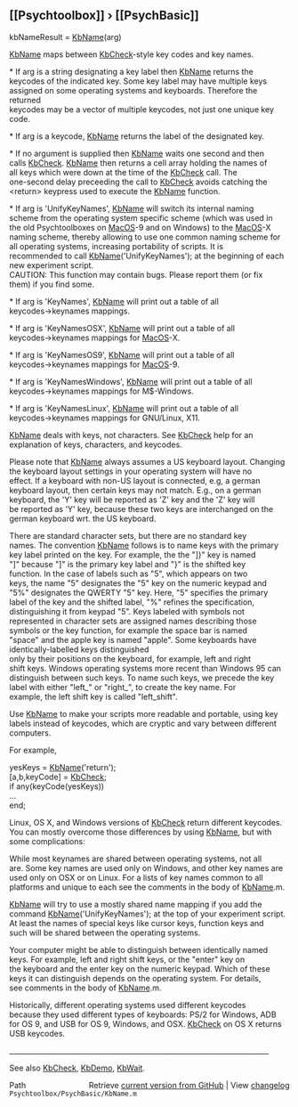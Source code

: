 ## [[Psychtoolbox]] &#8250; [[PsychBasic]]

kbNameResult = [KbName](KbName)(arg)  
  
[KbName](KbName) maps between [KbCheck](KbCheck)-style key codes and key names.  
  
\* If arg is a string designating a key label then [KbName](KbName) returns the  
  keycodes of the indicated key. Some key label may have multiple keys  
  assigned on some operating systems and keyboards. Therefore the returned  
  keycodes may be a vector of multiple keycodes, not just one unique key code.  
  
\* If arg is a keycode, [KbName](KbName) returns the label of the designated key.  
  
\* If no argument is supplied then [KbName](KbName) waits one second and then  
  calls [KbCheck](KbCheck).  [KbName](KbName) then returns a cell array holding the names of  
  all keys which were down at the time of the [KbCheck](KbCheck) call. The  
  one-second delay preceeding the call to [KbCheck](KbCheck) avoids catching the  
  <return\> keypress used to execute the [KbName](KbName) function.  
  
\* If arg is 'UnifyKeyNames', [KbName](KbName) will switch its internal naming  
  scheme from the operating system specific scheme (which was used in  
  the old Psychtoolboxes on [MacOS](MacOS)-9 and on Windows) to the [MacOS](MacOS)-X  
  naming scheme, thereby allowing to use one common naming scheme for  
  all operating systems, increasing portability of scripts. It is  
  recommended to call [KbName](KbName)('UnifyKeyNames'); at the beginning of each  
  new experiment script.  
  CAUTION: This function may contain bugs. Please report them (or fix  
  them) if you find some.  
  
\* If arg is 'KeyNames', [KbName](KbName) will print out a table of all  
  keycodes-\>keynames mappings.  
  
\* If arg is 'KeyNamesOSX', [KbName](KbName) will print out a table of all  
  keycodes-\>keynames mappings for [MacOS](MacOS)-X.  
  
\* If arg is 'KeyNamesOS9', [KbName](KbName) will print out a table of all  
  keycodes-\>keynames mappings for [MacOS](MacOS)-9.  
  
\* If arg is 'KeyNamesWindows', [KbName](KbName) will print out a table of all  
  keycodes-\>keynames mappings for M$-Windows.  
  
\* If arg is 'KeyNamesLinux', [KbName](KbName) will print out a table of all  
  keycodes-\>keynames mappings for GNU/Linux, X11.  
  
[KbName](KbName) deals with keys, not characters. See [KbCheck](KbCheck) help for an  
explanation of keys, characters, and keycodes.  
  
Please note that [KbName](KbName) always assumes a US keyboard layout. Changing  
the keyboard layout settings in your operating system will have no  
effect. If a keyboard with non-US layout is connected, e.g, a german  
keyboard layout, then certain keys may not match. E.g., on a german  
keyboard, the 'Y' key will be reported as 'Z' key and the 'Z' key will  
be reported as 'Y' key, because these two keys are interchanged on the  
german keyboard wrt. the US keyboard.  
  
There are standard character sets, but there are no standard key  
names.  The convention [KbName](KbName) follows is to name keys with  the primary  
key label printed on the key.  For example, the the "]}"  key is named  
"]" because "]" is the primary key label and "}" is the  shifted key  
function.  In the case of  labels such as "5", which appears  on two  
keys, the name "5" designates the "5" key on the numeric keypad  and  
"5%" designates the QWERTY "5" key. Here, "5" specifies the primary  
label of the key and the shifted label, "%" refines the specification,  
distinguishing it from keypad "5".  Keys labeled with symbols not  
represented in character sets are assigned names describing those  
symbols  or the key function, for example the space bar is named  
"space" and the apple  key is named "apple".  Some keyboards have  
identically-labelled keys distinguished  
only by their positions on the keyboard, for example, left and right  
shift  keys.  Windows operating systems more recent than Windows 95 can  
distinguish between such keys.  To name such keys, we precede the key  
label with either  "left\_" or "right\_", to create the key name.  For  
example, the left shift key  is called "left\_shift".  
  
Use [KbName](KbName) to make your scripts more readable and portable, using key  
labels instead of keycodes, which are cryptic and vary between different  
computers.  
  
For example,  
  
yesKeys = [KbName](KbName)('return');  
[a,b,keyCode] = [KbCheck](KbCheck);  
if any(keyCode(yesKeys))  
  ...  
end;  
  
  
Linux, OS X, and Windows versions of [KbCheck](KbCheck) return different keycodes.  
You can mostly  overcome those differences by using [KbName](KbName), but with  
some complications:  
  
While most keynames are shared between operating systems, not all  
are. Some key names are used only on Windows, and other key names are  
used only on OSX or on Linux. For a lists of key names common to all  
platforms and unique to each see the comments in the  body of [KbName](KbName).m.  
  
[KbName](KbName) will try to use a mostly shared name mapping if you add the  
command [KbName](KbName)('UnifyKeyNames'); at the top of your experiment script.  
At least the names of special keys like cursor keys, function keys and  
such will be shared between the operating systems.  
  
Your computer might be able to distinguish between identically named  
keys. For example, left and right shift keys, or the "enter" key on  
the keyboard and the enter key on the numeric keypad. Which of these  
keys it can distinguish depends on the operating system. For details,  
see comments in the body of [KbName](KbName).m.  
  
Historically, different operating systems used different keycodes  
because they used different types of keyboards: PS/2 for Windows, ADB  
for OS 9, and USB for OS 9, Windows, and OSX. [KbCheck](KbCheck) on OS X returns  
USB keycodes.  
  
\_\_\_\_\_\_\_\_\_\_\_\_\_\_\_\_\_\_\_\_\_\_\_\_\_\_\_\_\_\_\_\_\_\_\_\_\_\_\_\_\_\_\_\_\_\_\_\_\_\_\_\_\_\_\_\_\_\_\_\_\_\_\_\_\_\_\_\_\_\_\_\_\_  
  
See also [KbCheck](KbCheck), [KbDemo](KbDemo), [KbWait](KbWait).  




<div class="code_header" style="text-align:right;">
  <span style="float:left;">Path&nbsp;&nbsp;</span> <span class="counter">Retrieve <a href=
  "https://raw.github.com/Psychtoolbox-3/Psychtoolbox-3/beta/Psychtoolbox/PsychBasic/KbName.m">current version from GitHub</a> | View <a href=
  "https://github.com/Psychtoolbox-3/Psychtoolbox-3/commits/beta/Psychtoolbox/PsychBasic/KbName.m">changelog</a></span>
</div>
<div class="code">
  <code>Psychtoolbox/PsychBasic/KbName.m</code>
</div>

